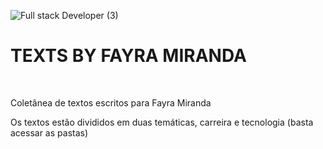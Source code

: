 
![Full stack Developer (3)](https://github.com/MirandaFayra/TEXTS-BY-FAYRA-MIRANDA/assets/52434685/3f1f93fb-fb3f-4e61-80f4-6ad0a30e9121)
<br>

# TEXTS BY FAYRA MIRANDA
<br>

Coletânea de textos escritos para Fayra Miranda

Os textos estão divididos em duas temáticas, carreira e tecnologia (basta acessar as pastas)